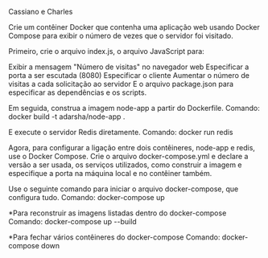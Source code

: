 Cassiano e Charles

Crie um contêiner Docker que contenha uma aplicação web usando Docker Compose para exibir o número de vezes que o servidor foi visitado.

Primeiro, crie o arquivo index.js, o arquivo JavaScript para:

Exibir a mensagem "Número de visitas" no navegador web
Especificar a porta a ser escutada (8080)
Especificar o cliente
Aumentar o número de visitas a cada solicitação ao servidor
E o arquivo package.json para especificar as dependências e os scripts.

Em seguida, construa a imagem node-app a partir do Dockerfile. Comando: docker build -t adarsha/node-app .

E execute o servidor Redis diretamente. Comando: docker run redis

Agora, para configurar a ligação entre dois contêineres, node-app e redis, use o Docker Compose. Crie o arquivo docker-compose.yml e declare a versão a ser usada, os serviços utilizados, como construir a imagem e especifique a porta na máquina local e no contêiner também.

Use o seguinte comando para iniciar o arquivo docker-compose, que configura tudo. Comando: docker-compose up

*Para reconstruir as imagens listadas dentro do docker-compose Comando: docker-compose up --build

*Para fechar vários contêineres do docker-compose Comando: docker-compose down